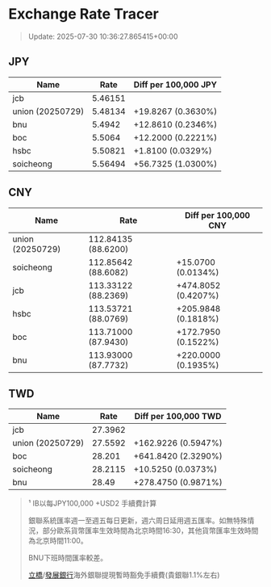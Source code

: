 # Exchange Rate Tracer

> Update: 2025-07-30 10:36:27.865415+00:00

## JPY

| Name             |    Rate | Diff per 100,000 JPY   |
|------------------|---------|------------------------|
| jcb              | 5.46151 |                        |
| union (20250729) | 5.48134 | +19.8267 (0.3630%)     |
| bnu              | 5.4942  | +12.8610 (0.2346%)     |
| boc              | 5.5064  | +12.2000 (0.2221%)     |
| hsbc             | 5.50821 | +1.8100 (0.0329%)      |
| soicheong        | 5.56494 | +56.7325 (1.0300%)     |

## CNY

| Name             | Rate                | Diff per 100,000 CNY   |
|------------------|---------------------|------------------------|
| union (20250729) | 112.84135	(88.6200) |                        |
| soicheong        | 112.85642	(88.6082) | +15.0700 (0.0134%)     |
| jcb              | 113.33122	(88.2369) | +474.8052 (0.4207%)    |
| hsbc             | 113.53721	(88.0769) | +205.9848 (0.1818%)    |
| boc              | 113.71000	(87.9430) | +172.7950 (0.1522%)    |
| bnu              | 113.93000	(87.7732) | +220.0000 (0.1935%)    |

## TWD

| Name             |    Rate | Diff per 100,000 TWD   |
|------------------|---------|------------------------|
| jcb              | 27.3962 |                        |
| union (20250729) | 27.5592 | +162.9226 (0.5947%)    |
| boc              | 28.201  | +641.8420 (2.3290%)    |
| soicheong        | 28.2115 | +10.5250 (0.0373%)     |
| bnu              | 28.49   | +278.4750 (0.9871%)    |


> ¹ IB以每JPY100,000 +USD2 手續費計算
>
> 銀聯系統匯率週一至週五每日更新，週六周日延用週五匯率。如無特殊情況，部分歐系貨幣匯率生效時間為北京時間16:30，其他貨幣匯率生效時間為北京時間11:00。
>
> BNU下班時間匯率較差。
>
> [立橋](https://www.wlbank.com.mo/uploads/ueditor/file/20181211/1544536513900230.pdf)/[發展銀行](https://www.mdb.com.mo/Service_Charges_20230728.pdf)海外銀聯提現暫時豁免手續費(貴銀聯1.1%左右)


